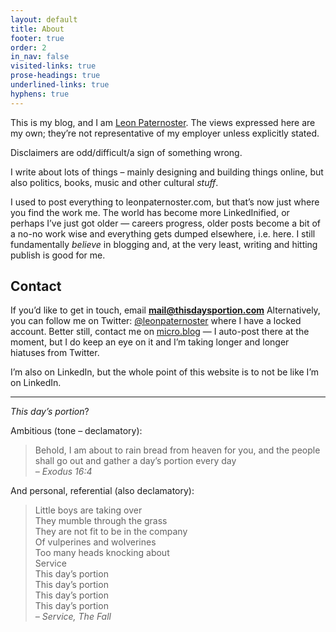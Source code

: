 ```yaml
---
layout: default
title: About
footer: true
order: 2
in_nav: false
visited-links: true
prose-headings: true
underlined-links: true
hyphens: true
---
```


This is my blog, and I am [Leon Paternoster](https://www.leonpaternoster.com). The views expressed here are my own; they’re not representative of my employer unless explicitly stated.

Disclaimers are odd/difficult/a sign of something wrong.

I write about lots of things – mainly designing and building things online, but also politics, books, music and other cultural _stuff_.

I used to post everything to leonpaternoster.com, but that’s now just where you find the work me. The world has become more LinkedInified, or perhaps I’ve just got older — careers progress, older posts become a bit of a no-no work wise and everything gets dumped elsewhere, i.e. here. I still fundamentally _believe_ in blogging and, at the very least, writing and hitting publish is good for me.

## Contact

If you’d like to get in touch, email **mail@thisdaysportion.com** Alternatively, you can follow me on Twitter: [@leonpaternoster](https://twitter.com/leonpaternoster/) where I have a locked account. Better still, contact me on [micro.blog](https://micro.blog/leonp) — I auto-post there at the moment, but I do keep an eye on it and I’m taking longer and longer hiatuses from Twitter.

I’m also on LinkedIn, but the whole point of this website is to not be like I’m on LinkedIn.

<hr>

_This day’s portion_?

Ambitious (tone – declamatory):

> Behold, I am about to rain bread from heaven for you, and the people shall go out and gather a day’s portion every day <br><cite>– Exodus 16:4</cite>

And personal, referential (also declamatory):

> Little boys are taking over<br>
They mumble through the grass<br>
They are not fit to be in the company<br>
Of vulperines and wolverines<br>
Too many heads knocking about<br>
Service<br>
This day’s portion<br>
This day’s portion<br>
This day’s portion<br>
This day’s portion<br>
<cite>– Service, The Fall</cite>
